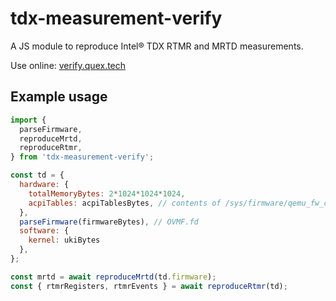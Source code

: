 # tdx-measurement-verify

A JS module to reproduce Intel® TDX RTMR and MRTD measurements.

Use online: [verify.quex.tech](https://verify.quex.tech/)

## Example usage

```js
import {
  parseFirmware,
  reproduceMrtd,
  reproduceRtmr,
} from 'tdx-measurement-verify';

const td = {
  hardware: {
    totalMemoryBytes: 2*1024*1024*1024,
    acpiTables: acpiTablesBytes, // contents of /sys/firmware/qemu_fw_cfg/by_name/etc/acpi/tables/raw
  },
  parseFirmware(firmwareBytes), // OVMF.fd
  software: {
    kernel: ukiBytes
  },
};

const mrtd = await reproduceMrtd(td.firmware);
const { rtmrRegisters, rtmrEvents } = await reproduceRtmr(td);
```
